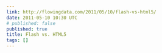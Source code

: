 ```yaml
---
link: http://flowingdata.com/2011/05/10/flash-vs-html5/
date: 2011-05-10 10:30 UTC
# published: false
published: true
title: Flash vs. HTML5
tags: []
---
```



